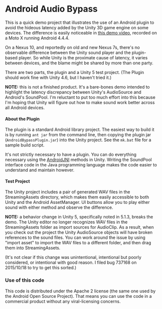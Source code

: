 Android Audio Bypass
====================

This is a quick demo project that illustrates the use of an Android plugin
to avoid the hideous latency added by the Unity 3D game engine on some
devices.  The difference is easily noticeable in
[this demo video](https://www.youtube.com/watch?v=E_VwFBxf4ew), recorded
on a Moto X running Android 4.4.4.

On a Nexus 10, and reportedly on old and new Nexus 7s, there's no observable
difference between the Unity sound player and the plugin-based player.  So
while Unity is the proximate cause of latency, it varies between devices, and
the blame might be shared by more than one party.

There are two parts, the plugin and a Unity 5 test project.  (The Plugin
should work fine with Unity 4.6, but I haven't tried it.)

**NOTE:** this is not a finished product.  It's a bare-bones demo intended to
highlight the latency discrepancy between Unity's AudioSource and Android's
SoundPool.  I'm reluctant to put too much effort into this because I'm
hoping that Unity will figure out how to make sound work better across
all Android devices.

#### About the Plugin ####

The plugin is a standard Android library project.  The easiest way to build
it is by running `ant jar` from the command line, then copying the plugin
jar (`AndroidBypassPlugin.jar`) into the Unity project.  See the `mk.bat`
file for a sample build script.

It's not strictly necessary to have a plugin.  You can do everything
necessary using the
[AndroidJNI](http://docs.unity3d.com/ScriptReference/AndroidJNI.html)
methods in Unity.  Writing the SoundPool interface code in the Java programming
language makes the code easier to understand and maintain however.

#### Test Project ####

The Unity project includes a pair of generated WAV files in the StreamingAssets
directory, which makes them easily accessible to both Unity and the Android
AssetManager.  UI buttons allow you to play either sound with either method
and observe the difference.

**NOTE:** a behavior change in Unity 5, specifically noted in 5.1.3, breaks
the demo.  The Unity editor no longer recognizes WAV files in the
StreamingAssets folder as import sources for AudioClip.  As a result, when
you check out the project the Unity AudioSource objects will have broken
references to the sound files.  You can work around the issue by using
"import asset" to import the WAV files to a different folder, and then drag
them into StreamingAssets.

(It's not clear if this change was unintentional, intentional but poorly
considered, or intentional with good reason.  I filed bug 737168 on
2015/10/18 to try to get this sorted.)

### Use of this code ###

This code is distributed under the Apache 2 license (the same one used by
the Android Open Source Project).  That means you can use the code in a
commercial product without any viral-licensing concerns.
